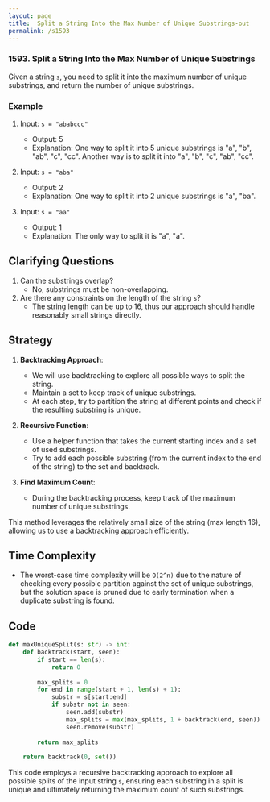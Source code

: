 ```yaml
---
layout: page
title:  Split a String Into the Max Number of Unique Substrings-out
permalink: /s1593
---
```


### 1593. Split a String Into the Max Number of Unique Substrings

Given a string `s`, you need to split it into the maximum number of unique substrings, and return the number of unique substrings.

### Example
1. Input: `s = "ababccc"`
   - Output: 5
   - Explanation: One way to split it into 5 unique substrings is "a", "b", "ab", "c", "cc". Another way is to split it into "a", "b", "c", "ab", "cc".

2. Input: `s = "aba"`
   - Output: 2
   - Explanation: One way to split it into 2 unique substrings is "a", "ba".

3. Input: `s = "aa"`
   - Output: 1
   - Explanation: The only way to split it is "a", "a".

## Clarifying Questions
1. Can the substrings overlap? 
   - No, substrings must be non-overlapping.
2. Are there any constraints on the length of the string `s`?
   - The string length can be up to 16, thus our approach should handle reasonably small strings directly.

## Strategy

1. **Backtracking Approach**:
    - We will use backtracking to explore all possible ways to split the string.
    - Maintain a set to keep track of unique substrings.
    - At each step, try to partition the string at different points and check if the resulting substring is unique.

2. **Recursive Function**:
    - Use a helper function that takes the current starting index and a set of used substrings.
    - Try to add each possible substring (from the current index to the end of the string) to the set and backtrack.

3. **Find Maximum Count**:
    - During the backtracking process, keep track of the maximum number of unique substrings.

This method leverages the relatively small size of the string (max length 16), allowing us to use a backtracking approach efficiently.

## Time Complexity
- The worst-case time complexity will be `O(2^n)` due to the nature of checking every possible partition against the set of unique substrings, but the solution space is pruned due to early termination when a duplicate substring is found.

## Code

```python
def maxUniqueSplit(s: str) -> int:
    def backtrack(start, seen):
        if start == len(s):
            return 0
        
        max_splits = 0
        for end in range(start + 1, len(s) + 1):
            substr = s[start:end]
            if substr not in seen:
                seen.add(substr)
                max_splits = max(max_splits, 1 + backtrack(end, seen))
                seen.remove(substr)
        
        return max_splits
    
    return backtrack(0, set())
```

This code employs a recursive backtracking approach to explore all possible splits of the input string `s`, ensuring each substring in a split is unique and ultimately returning the maximum count of such substrings.